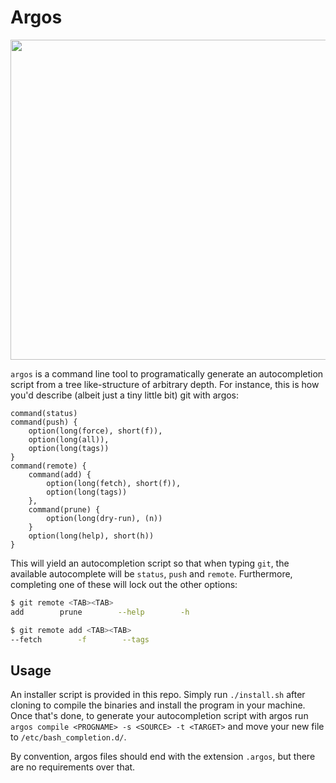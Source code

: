 # Argos

<p align="center">
  <img width="512" src="https://previews.123rf.com/images/ververidis/ververidis1902/ververidis190200181/117571543-aerial-view-of-larisa-castle-in-argos-city-at-peloponnese-peninsula-greece.jpg" />
</p>

`argos` is a command line tool to programatically generate an autocompletion script from a tree like-structure of arbitrary depth. For instance, this is how you'd describe (albeit just a tiny little bit) git with argos:
```argos
command(status)
command(push) {
    option(long(force), short(f)),
    option(long(all)),
    option(long(tags))
}
command(remote) {
    command(add) {
        option(long(fetch), short(f)),
        option(long(tags))
    },
    command(prune) {
        option(long(dry-run), (n))
    }
    option(long(help), short(h))
}
```

This will yield an autocompletion script so that when typing `git`, the available autocomplete will be `status`, `push` and `remote`. Furthermore, completing one of these will lock out the other options:
```bash
$ git remote <TAB><TAB>
add        prune        --help        -h

$ git remote add <TAB><TAB>
--fetch        -f        --tags
```

## Usage

An installer script is provided in this repo. Simply run `./install.sh` after cloning to compile the binaries and install the program in your machine. Once that's done, to generate your autocompletion script with argos run `argos compile <PROGNAME> -s <SOURCE> -t <TARGET>` and move your new file to `/etc/bash_completion.d/`.

By convention, argos files should end with the extension `.argos`, but there are no requirements over that.
